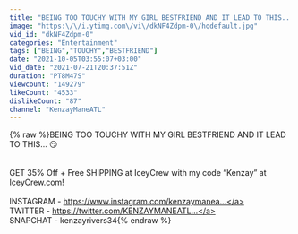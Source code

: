 ```yaml
---
title: "BEING TOO TOUCHY WITH MY GIRL BESTFRIEND AND IT LEAD TO THIS... 😏"
image: "https:\/\/i.ytimg.com\/vi\/dkNF4Zdpm-0\/hqdefault.jpg"
vid_id: "dkNF4Zdpm-0"
categories: "Entertainment"
tags: ["BEING","TOUCHY","BESTFRIEND"]
date: "2021-10-05T03:55:07+03:00"
vid_date: "2021-07-21T20:37:51Z"
duration: "PT8M47S"
viewcount: "149279"
likeCount: "4533"
dislikeCount: "87"
channel: "KenzayManeATL"
---
```

{% raw %}BEING TOO TOUCHY WITH MY GIRL BESTFRIEND AND IT LEAD TO THIS... 😏<br /><br /><br />GET 35% Off + Free SHIPPING at IceyCrew with my code “Kenzay” at IceyCrew.com!<br /><br />INSTAGRAM - <a rel="nofollow" target="blank" href="https://www.instagram.com/kenzaymanea...">https://www.instagram.com/kenzaymanea...</a> <br />TWITTER - <a rel="nofollow" target="blank" href="https://twitter.com/KENZAYMANEATL​​​​...">https://twitter.com/KENZAYMANEATL​​​​...</a><br />SNAPCHAT - kenzayrivers34{% endraw %}
